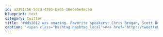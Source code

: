 ```yaml
---
id: a2391c56-5dcd-439b-ba05-16e6e5e4ac6a
blueprint: text
category: twitter
title: '#Wds2012 was amazing. Favorite speakers: Chris Brogan, Scott Belsky, Brene brown. Mind Blown'
caption: '<span class="hashtag hashtag_local">#<a href="http://tweettemp.darylchymko.ca/?tag=wds2012">Wds2012</a> was amazing. Favorite speakers: Chris Brogan, Scott Belsky, Brene brown. Mind Blown'
---
```

